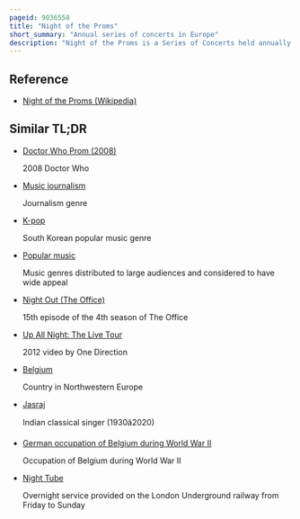 ```yaml
---
pageid: 9036558
title: "Night of the Proms"
short_summary: "Annual series of concerts in Europe"
description: "Night of the Proms is a Series of Concerts held annually in Belgium, the Netherlands, Germany and Luxembourg. Regularly there are also shows in France, Spain, Austria, Switzerland, Poland, Denmark, the United States and Sweden. The Concerts Consist of Pop Music and popular classical Music and there are usually numerous well-known Musicians and Groups who participate."
---
```


## Reference

- [Night of the Proms (Wikipedia)](https://en.wikipedia.org/?curid=9036558)

## Similar TL;DR

- [Doctor Who Prom (2008)](/tldr/en/doctor-who-prom-2008)

  2008 Doctor Who

- [Music journalism](/tldr/en/music-journalism)

  Journalism genre

- [K-pop](/tldr/en/k-pop)

  South Korean popular music genre

- [Popular music](/tldr/en/popular-music)

  Music genres distributed to large audiences and considered to have wide appeal

- [Night Out (The Office)](/tldr/en/night-out-the-office)

  15th episode of the 4th season of The Office

- [Up All Night: The Live Tour](/tldr/en/up-all-night-the-live-tour)

  2012 video by One Direction

- [Belgium](/tldr/en/belgium)

  Country in Northwestern Europe

- [Jasraj](/tldr/en/jasraj)

  Indian classical singer (1930â2020)

- [German occupation of Belgium during World War II](/tldr/en/german-occupation-of-belgium-during-world-war-ii)

  Occupation of Belgium during World War II

- [Night Tube](/tldr/en/night-tube)

  Overnight service provided on the London Underground railway from Friday to Sunday
